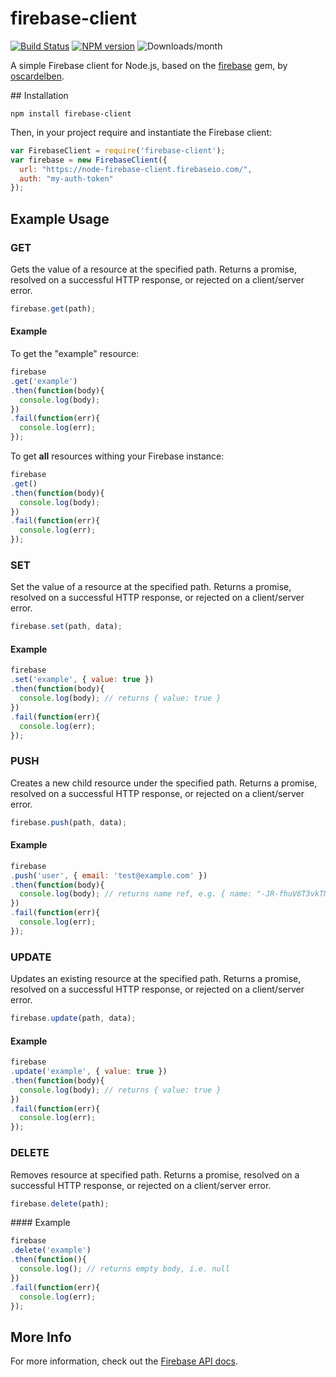 # firebase-client

[![Build Status](https://travis-ci.org/jpstevens/firebase-client.svg?branch=master)](https://travis-ci.org/jpstevens/firebase-client) [![NPM version](https://badge.fury.io/js/firebase-client.svg)](http://badge.fury.io/js/firebase-client)
![Downloads/month](http://img.shields.io/npm/dm/firebase-client.svg)

A simple Firebase client for Node.js, based on the [firebase](https://github.com/oscardelben/firebase-ruby) gem, by [oscardelben](https://github.com/oscardelben).

## Installation

```
npm install firebase-client
```

Then, in your project require and instantiate the Firebase client:

```javascript
var FirebaseClient = require('firebase-client');
var firebase = new FirebaseClient({
  url: "https://node-firebase-client.firebaseio.com/",
  auth: "my-auth-token"
});
```

## Example Usage

### GET

Gets the value of a resource at the specified path.
Returns a promise, resolved on a successful HTTP response, or rejected on a client/server error.

```javascript
firebase.get(path);
```
#### Example

To get the "example" resource:

```javascript
firebase
.get('example')
.then(function(body){
  console.log(body);
})
.fail(function(err){
  console.log(err);
});
```

To get **all** resources withing your Firebase instance:

```javascript
firebase
.get()
.then(function(body){
  console.log(body);
})
.fail(function(err){
  console.log(err);
});
```

### SET

Set the value of a resource at the specified path.
Returns a promise, resolved on a successful HTTP response, or rejected on a client/server error.

```javascript
firebase.set(path, data);
```
#### Example

```javascript
firebase
.set('example', { value: true })
.then(function(body){
  console.log(body); // returns { value: true }
})
.fail(function(err){
  console.log(err);
});
```

### PUSH

Creates a new child resource under the specified path.
Returns a promise, resolved on a successful HTTP response, or rejected on a client/server error.

```javascript
firebase.push(path, data);
```
#### Example

```javascript
firebase
.push('user', { email: 'test@example.com' })
.then(function(body){
  console.log(body); // returns name ref, e.g. { name: "-JR-fhuV6T3vkTNSVrBs" }, of the child resource
})
.fail(function(err){
  console.log(err);
});
```

### UPDATE

Updates an existing resource at the specified path.
Returns a promise, resolved on a successful HTTP response, or rejected on a client/server error.

```javascript
firebase.update(path, data);
```

#### Example

```javascript
firebase
.update('example', { value: true })
.then(function(body){
  console.log(body); // returns { value: true }
})
.fail(function(err){
  console.log(err);
});
```

### DELETE

Removes resource at specified path.
Returns a promise, resolved on a successful HTTP response, or rejected on a client/server error.

```javascript
firebase.delete(path);
```

#### Example

```javascript
firebase
.delete('example')
.then(function(){
  console.log(); // returns empty body, i.e. null
})
.fail(function(err){
  console.log(err);
});
```

## More Info

For more information, check out the [Firebase API docs](https://www.firebase.com/docs/rest-api.html).

